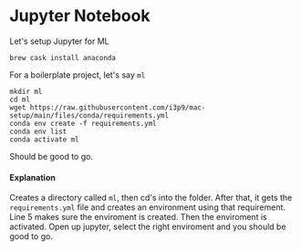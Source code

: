 # Jupyter Notebook

Let's setup Jupyter for ML

```text
brew cask install anaconda
```

For a boilerplate project, let's say `ml`

```text
mkdir ml
cd ml
wget https://raw.githubusercontent.com/i3p9/mac-setup/main/files/conda/requirements.yml
conda env create -f requirements.yml
conda env list
conda activate ml
```

Should be good to go. 

#### Explanation

Creates a directory called `ml`, then cd's into the folder. After that, it gets the `requirements.yml` file and creates an environment using that requirement. Line 5 makes sure the enviroment is created. Then the enviroment is activated. Open up jupyter, select the right enviroment and you should be good to go.

